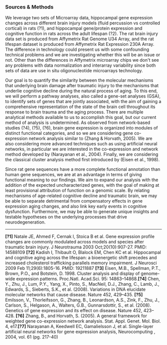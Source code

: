 
### Sources & Methods
We leverage two sets of Microarray data, hippocampal gene expression changes across different brain injury models (fluid percussion vs controlled cortical) in rats (?1), and hippocampal gene/protein expression and cognitive function in rats across the adult lifespan (?2). The rat brain injury data set is produced from Affymetrix Rat Genome U34 Array, and the rat lifespan dataset is produced from Affymetrix Rat Expression 230A Array. The difference in technology could present us with some confounding technical problems and we are investigating whether this will be an issue or not. Other than the differences in Affymetrix microarray chips we don't see any problems with data normalization and interarray variability since both sets of data are use in situ oligonucleotide microarrays technology. 

Our goal is to quantify the similarity between the molecular mechanisms that underlying brain damage after traumatic injury to the mechanisms that underlie cognitive decline during the natural process of aging. To this end, we will perform a pathway analyses, also called a gene-set analyses (GSA), to identify sets of genes that are jointly associated, with the aim of gaining a comprehensive representation of the state of the brain cell throughout its response to brain trauma and the aging process. There are multiple analytical methods available to us to accomplish this goal, but our current method of analysis is undetermined. As observed from network-based studies (?4), (?5), (?6), brain gene expression is organized into modules of distinct functional categories, and so we are considering gene co-expression network analysis similar to (Zhang & Horvath, 2005). We are also considering more advanced techniques such as using artificial neural networks, in particular we are interested in the co-expression and network method developed by (Narayanan et al., 2004). Finally, we are considering the classical cluster analysis method first introduced by (Eisen et al., 1998). 

Since rat gene sequences have a more complete functional annotation than human gene sequences, we are at an advantage in terms of giving functional meaning to our findings. We aim to expand our analysis with the addition of the expected uncharacterized genes, with the goal of making at least provisional attribution of function on a genomic scale. By relating mechanisms of age-related cognitive decline and traumatic brain, we may be able to separate detrimental from compensatory effects in gene expression aging changes, and also link key early events in cognitive dysfunction. Furthermore, we may be able to generate unique insights and testable hypotheses on the underlying processes that drive neurodegeneration.

------------------------------------------------
**[?1]** Natale JE, Ahmed F, Cernak I, Stoica B et al. Gene expression profile changes are commonly modulated across models and species after traumatic brain injury. J Neurotrauma 2003 Oct;20(10):907-27. PMID: 14588109 **[?2]** 	Kadish I, Thibault O, Blalock EM, Chen KC et al. Hippocampal and cognitive aging across the lifespan: a bioenergetic shift precedes and increased cholesterol trafficking parallels memory impairment. J Neurosci 2009 Feb 11;29(6):1805-16. PMID: 19211887 **[?3]** Eisen, M.B., Spellman, P.T., Brown, P.O., and Botstein, D. 1998. Cluster analysis and display of genome-wide expression patterns. Proc.Natl. Acad.Sci. 95: 14863–14868.**[?4]** Chen, Y., Zhu, J., Lum, P.Y., Yang, X., Pinto, S., MacNeil, D.J., Zhang, C., Lamb, J., Edwards, S., Sieberts, S.K., et al. (2008). Variations in DNA elucidate molecular networks that cause disease. Nature 452, 429–435. **[?5]** Emilsson, V., Thorleifsson, G., Zhang, B., Leonardson, A.S., Zink, F., Zhu, J., Carlson, S., Helgason, A., Walters, G.B., Gunnarsdottir, S., et al. (2008). Genetics of gene expression and its effect on disease. Nature 452, 423–428. **[?6]** Zhang, B., and Horvath, S. (2005). A general framework for weighted gene co-expression network analysis. Stat. Appl. Genet. Mol. Biol. 4, e17.**[?7]** Narayanan A,  Keedwell EC,  Gamalielsson J, et al. Single-layer artificial neural networks for gene expression analysis, Neurocomputing , 2004, vol. 61 (pg. 217-40)


